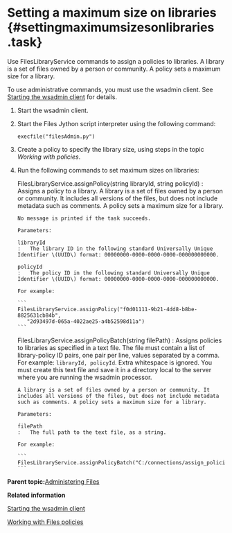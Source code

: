 # Setting a maximum size on libraries {#settingmaximumsizesonlibraries .task}

Use FilesLibraryService commands to assign a policies to libraries. A library is a set of files owned by a person or community. A policy sets a maximum size for a library.

To use administrative commands, you must use the wsadmin client. See [Starting the wsadmin client](t_admin_wsadmin_starting.md) for details.

1.  Start the wsadmin client.

2.  Start the Files Jython script interpreter using the following command:

    ```
    execfile("filesAdmin.py")
    ```

3.  Create a policy to specify the library size, using steps in the topic *Working with policies*.

4.  Run the following commands to set maximum sizes on libraries:

    FilesLibraryService.assignPolicy\(string libraryId, string policyId\)
    :   Assigns a policy to a library. A library is a set of files owned by a person or community. It includes all versions of the files, but does not include metadata such as comments. A policy sets a maximum size for a library.

        No message is printed if the task succeeds.

        Parameters:

        libraryId
        :   The library ID in the following standard Universally Unique Identifier \(UUID\) format: 00000000-0000-0000-0000-000000000000.

        policyId
        :   The policy ID in the following standard Universally Unique Identifier \(UUID\) format: 00000000-0000-0000-0000-000000000000.

        For example:

        ```
        FilesLibraryService.assignPolicy("f0d01111-9b21-4dd8-b8be-8825631cb84b",
           "2d93497d-065a-4022ae25-a4b52598d11a")
        ```

    FilesLibraryService.assignPolicyBatch\(string filePath\)
    :   Assigns policies to libraries as specified in a text file. The file must contain a list of library-policy ID pairs, one pair per line, values separated by a comma. For example: `libraryId, policyId`. Extra whitespace is ignored. You must create this text file and save it in a directory local to the server where you are running the wsadmin processor.

        A library is a set of files owned by a person or community. It includes all versions of the files, but does not include metadata such as comments. A policy sets a maximum size for a library.

        Parameters:

        filePath
        :   The full path to the text file, as a string.

        For example:

        ```
        FilesLibraryService.assignPolicyBatch("C:/connections/assign_policies.txt")
        ```


**Parent topic:**[Administering Files](../admin/c_admin_files_overview.md)

**Related information**  


[Starting the wsadmin client](../admin/t_admin_wsadmin_starting.md)

[Working with Files policies](../admin/t_admin_files_policies.md)


